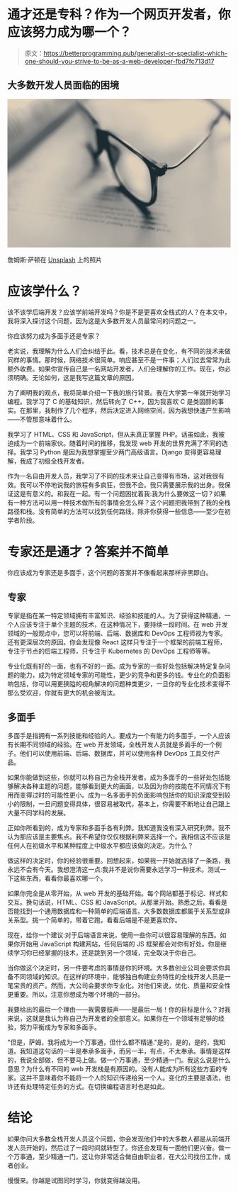 # 通才还是专科？作为一个网页开发者，你应该努力成为哪一个？

> 原文：<https://betterprogramming.pub/generalist-or-specialist-which-one-should-you-strive-to-be-as-a-web-developer-fbd7fc713d17>

## 大多数开发人员面临的困境

![](img/7daff9c5b7a00b10899847c9e095ea62.png)

詹姆斯·萨顿在 [Unsplash](https://unsplash.com?utm_source=medium&utm_medium=referral) 上的照片

# 应该学什么？

该不该学后端开发？应该学前端开发吗？你是不是更喜欢全栈式的人？在本文中，我将深入探讨这个问题，因为这是大多数开发人员最常问的问题之一。

你应该努力成为多面手还是专家？

老实说，我理解为什么人们会纠结于此。看，技术总是在变化，有不同的技术来做同样的事情。那时候，网络技术很简单。响应甚至不是一件事；人们过去常常为此额外收费。如果你宣传自己是一名网站开发者，人们会理解你的工作。现在，你必须明确。无论如何，这是我写这篇文章的原因。

为了阐明我的观点，我将简单介绍一下我的旅行背景。我在大学第一年就开始学习编程。我学习了 C 的基础知识，然后转向了 C++，因为我喜欢 C 是类固醇的事实。在那里，我制作了几个程序，然后决定进入网络空间，因为我想快速产生影响——不管那意味着什么。

我学习了 HTML、CSS 和 JavaScript，但从未真正掌握 PHP。话虽如此，我被迫成为一个前端家伙。随着时间的推移，我发现 web 开发的世界充满了不同的选择。我学习 Python 是因为我想掌握至少两门高级语言。Django 变得更容易理解，我成了初级全栈开发者。

作为一名自由开发人员，我学习了不同的技术来让自己变得有市场，这对我很有效。我可以不停地说我的旅程有多疯狂，但我不会。我只需要展示我的出身。我保证这是有意义的。和我在一起。有一个问题困扰着我:我为什么要做这一切？如果有一种方法可以用一种技术做所有的事情会怎么样？这个问题把我带到了我的全栈路径和栈。没有简单的方法可以找到任何路线，除非你获得一些信息——至少在初学者阶段。

# 专家还是通才？答案并不简单

你应该成为专家还是多面手，这个问题的答案并不像看起来那样非黑即白。

## 专家

专家是指在某一特定领域拥有丰富知识、经验和技能的人。为了获得这种精通，一个人应该专注于单个主题的技术，在这种情况下，要持续一段时间。在 web 开发领域的一般观点中，您可以将前端、后端、数据库和 DevOps 工程师视为专家。还有更深层次的原因。你会发现像 React 这样只专注于一个框架的前端工程师，专注于节点的后端工程师，只专注于 Kubernetes 的 DevOps 工程师等等。

专业化既有好的一面，也有不好的一面。成为专家的一些好处包括解决特定复杂问题的能力，成为特定领域专家的可能性，更少的竞争和更多的钱。专业化的负面影响包括，你可以用更狭隘的视角解决的问题种类更少，一旦你的专业化技术变得不那么受欢迎，你就有更大的机会被淘汰。

## 多面手

多面手是指拥有一系列技能和经验的人。要成为一个有能力的多面手，一个人应该有长期不同领域的经验。在 web 开发领域，全栈开发人员就是多面手的一个例子。他们可以使用前端、后端、数据库，并可以使用各种 DevOps 工具交付产品。

如果你能做到这些，你就可以称自己为全栈开发者。成为多面手的一些好处包括能够解决各种主题的问题，能够看到更大的画面，以及因为你的技能在不同情况下有用而变得过时的可能性更小。成为一名多面手的负面影响包括你的知识深度受到较小的限制，一旦问题变得具体，很容易被取代，基本上，你需要不断地让自己跟上大量不同学科的发展。

正如你所看到的，成为专家和多面手各有利弊。我知道我没有深入研究利弊。我不认为那应该是主要焦点。我不希望你仅仅根据利弊来选择一个。我相信这不应该是任何人在初级水平和某种程度上中级水平都应该做的决定。为什么？

做这样的决定时，你的经验很重要。回想起来，如果我一开始就选择了一条路，我永远不会有今天。我想澄清这一点:我并不是说你需要永远学习一种技术。测试一下这些东西，看看你最喜欢哪一个。

如果你完全是从零开始，从 web 开发的基础开始。每个网站都基于标记、样式和交互。换句话说，HTML、CSS 和 JavaScript。从那里开始。熟悉之后，看看是否能找到一个通用数据库和一种简单的后端语言。大多数数据库都属于关系型或非关系型。挑一个简单的，带着它跑，看看后端是不是更喜欢你。

现在，给你一个建议:对于后端语言来说，使用一些你可以很容易理解的东西。如果你开始用 JavaScript 构建网站，任何后端的 JS 框架都会对你有好处。你是继续学习你已经掌握的技术，还是跳到另一个领域，完全取决于你自己。

当你做这个决定时，另一件要考虑的事情是你的环境。大多数创业公司会要求你具备不同领域的知识。在这样的环境中，能够独自构建业务特性的全栈开发人员是一笔宝贵的资产。然而，大公司会要求你专业化。对他们来说，优化、质量和安全性更重要。所以，注意你想成为哪个环境的一部分。

我要给出的最后一个理由——我需要鼓声——是最后一局！你的目标是什么？对我来说，这就是我认为称自己为开发者的全部意义。如果你在一个领域有足够的经验，努力平衡成为专家和多面手。

"但是，萨姆，我将成为一个万事通，但什么都不精通."是的，是的，是的，我知道。我知道这句话的一半是奉承多面手，而另一半，有点，不太奉承。事情是这样的，我说全部做，但不要马上做。做一个万事通，至少精通一门。我这么说是什么意思？为什么有不同的 web 开发栈是有原因的。没有人能成为所有这些方面的专家。这并不意味着你不能将一个人的知识传递给另一个人。变化的主要是语法，也许还有处理特定任务的方式。在切换编程语言时也是如此。

# 结论

如果你问大多数全栈开发人员这个问题，你会发现他们中的大多数人都是从前端开发人员开始的，然后过了一段时间就转型了。你还会发现有一面他们更兴奋。做一个万事通，至少精通一门，这让你非常适合做自由职业者，在大公司找份工作，或者创业。

慢慢来。你越是试图同时学习，你就变得越没用。
